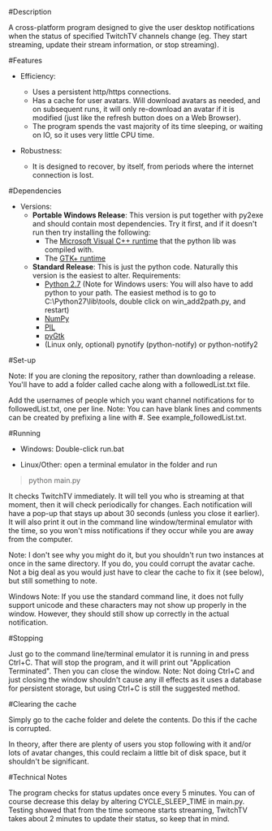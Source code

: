 #Description

A cross-platform program designed to give the user desktop notifications when the status of specified TwitchTV channels change (eg. They start streaming, update their stream information, or stop streaming).

#Features

* Efficiency:
	* Uses a persistent http/https connections.
	* Has a cache for user avatars. Will download avatars as needed, and on subsequent runs, it will only re-download an avatar if it is modified (just like the refresh button does on a Web Browser).
	* The program spends the vast majority of its time sleeping, or waiting on IO, so it uses very little CPU time.

* Robustness: 
	* It is designed to recover, by itself, from periods where the internet connection is lost.

#Dependencies

* Versions:
	* **Portable Windows Release**: This version is put together with py2exe and should contain most dependencies. Try it first, and if it doesn't run then try installing the following:
		* The [Microsoft Visual C++ runtime](http://www.microsoft.com/en-us/download/details.aspx?id=29) that the python lib was compiled with.
		* The [GTK+ runtime](http://www.gtk.org/download/index.php)
	* **Standard Release**: This is just the python code. Naturally this version is the easiest to alter. Requirements:
		* [Python 2.7](https://www.python.org/downloads/) (Note for Windows users: You will also have to add python to your path. The easiest method is to go to C:\Python27\lib\tools, double click on win_add2path.py, and restart)
		* [NumPy](http://sourceforge.net/projects/numpy/files/NumPy/)
		* [PIL](http://www.pythonware.com/products/pil/)
		* [pyGtk](http://www.pygtk.org/downloads.html)
		* (Linux only, optional) pynotify (python-notify) or python-notify2

#Set-up

Note: If you are cloning the repository, rather than downloading a release. You'll have to add a folder called cache along with a followedList.txt file.

Add the usernames of people which you want channel notifications for to followedList.txt, one per line. Note: You can have blank lines and comments can be created by prefixing a line with #. See example_followedList.txt.

#Running

* Windows:
	Double-click run.bat

* Linux/Other:
	open a terminal emulator in the folder and run
> python main.py

It checks TwitchTV immediately. It will tell you who is streaming at that moment, then it will check periodically for changes. Each notification will have a pop-up that stays up about 30 seconds (unless you close it earlier). It will also print it out in the command line window/terminal emulator with the time, so you won't miss notifications if they occur while you are away from the computer.

Note: I don't see why you might do it, but you shouldn't run two instances at once in the same directory. If you do, you could corrupt the avatar cache. Not a big deal as you would just have to clear the cache to fix it (see below), but still something to note.

Windows Note: If you use the standard command line, it does not fully support unicode and these characters may not show up properly in the window. However, they should still show up correctly in the actual notification.

#Stopping

Just go to the command line/terminal emulator it is running in and press Ctrl+C. That will stop the program, and it will print out "Application Terminated". Then you can close the window. 
Note: Not doing Ctrl+C and just closing the window shouldn't cause any ill effects as it uses a database for persistent storage, but using Ctrl+C is still the suggested method.

#Clearing the cache

Simply go to the cache folder and delete the contents. Do this if the cache is corrupted. 

In theory, after there are plenty of users you stop following with it and/or lots of avatar changes, this could reclaim a little bit of disk space, but it shouldn't be significant.

#Technical Notes

The program checks for status updates once every 5 minutes. You can of course decrease this delay by altering CYCLE_SLEEP_TIME in main.py. Testing showed that from the time someone starts streaming, TwitchTV takes about 2 minutes to update their status, so keep that in mind.